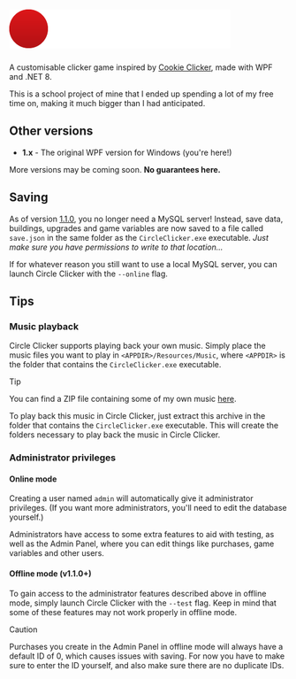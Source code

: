 # ![Circle Clicker](/CircleClicker/Resources/Logo.png)

A customisable clicker game inspired by [Cookie Clicker](https://orteil.dashnet.org/cookieclicker/), made with WPF and .NET 8.

This is a school project of mine that I ended up spending a lot of my free time on, making it much bigger than I had anticipated.

## Other versions
- **1.x** - The original WPF version for Windows (you're here!)

More versions may be coming soon. **No guarantees here.**

## Saving

As of version [1.1.0](https://github.com/f78doesthings/CircleClicker/releases/tag/v1.1.0-alpha.2), you no longer need a MySQL server! Instead, save data, buildings, upgrades and game variables are now saved to a file called `save.json` in the same folder as the `CircleClicker.exe` executable. *Just make sure you have permissions to write to that location...*

If for whatever reason you still want to use a local MySQL server, you can launch Circle Clicker with the `--online` flag.

## Tips

### Music playback

Circle Clicker supports playing back your own music. Simply place the music files you want to play in `<APPDIR>/Resources/Music`, where `<APPDIR>` is the folder that contains the `CircleClicker.exe` executable.

> [!TIP]
> You can find a ZIP file containing some of my own music [here](Assets/Music.zip).
> 
> To play back this music in Circle Clicker, just extract this archive in the folder that contains the `CircleClicker.exe` executable.
> This will create the folders necessary to play back the music in Circle Clicker.

### Administrator privileges

#### Online mode

Creating a user named `admin` will automatically give it administrator privileges. (If you want more administrators, you'll need to edit the database yourself.)

Administrators have access to some extra features to aid with testing, as well as the Admin Panel, where you can edit things like purchases, game variables and other users.

#### Offline mode (v1.1.0+)

To gain access to the administrator features described above in offline mode, simply launch Circle Clicker with the `--test` flag.
Keep in mind that some of these features may not work properly in offline mode.

> [!CAUTION]
> Purchases you create in the Admin Panel in offline mode will always have a default ID of 0, which causes issues with saving.
> For now you have to make sure to enter the ID yourself, and also make sure there are no duplicate IDs.